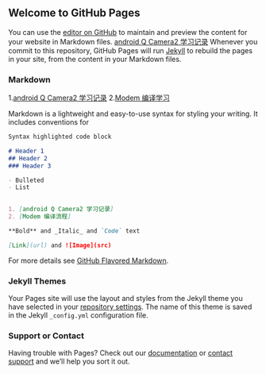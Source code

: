 ## Welcome to GitHub Pages

You can use the [editor on GitHub](https://github.com/QQHan/test/edit/master/README.md) to maintain and preview the content for your website in Markdown files.
[android Q Camera2 学习记录](https://www.baidu.com/)
Whenever you commit to this repository, GitHub Pages will run [Jekyll](https://jekyllrb.com/) to rebuild the pages in your site, from the content in your Markdown files.

### Markdown
1.[android Q Camera2 学习记录](https://www.baidu.com/)
2.[Modem 编译学习](https://github.com/QQHan/test/edit/master/README.md)

Markdown is a lightweight and easy-to-use syntax for styling your writing. It includes conventions for

```markdown
Syntax highlighted code block

# Header 1
## Header 2
### Header 3

- Bulleted
- List
 

1. [android Q Camera2 学习记录]
2. [Modem 编译流程]

**Bold** and _Italic_ and `Code` text

[Link](url) and ![Image](src)
```

For more details see [GitHub Flavored Markdown](https://guides.github.com/features/mastering-markdown/).

### Jekyll Themes

Your Pages site will use the layout and styles from the Jekyll theme you have selected in your [repository settings](https://github.com/QQHan/test/settings). The name of this theme is saved in the Jekyll `_config.yml` configuration file.

### Support or Contact

Having trouble with Pages? Check out our [documentation](https://help.github.com/categories/github-pages-basics/) or [contact support](https://github.com/contact) and we’ll help you sort it out.
